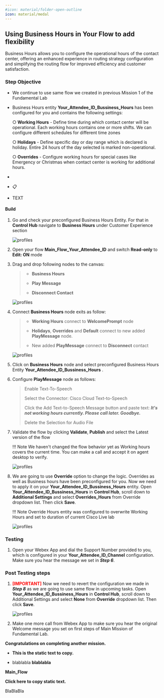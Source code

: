 ```yaml
---
#icon: material/folder-open-outline
icon: material/medal
---
```


## Using Business Hours in Your Flow to add flexibility

Business Hours allows you to configure the operational hours of the contact center, offering an enhanced experience in routing strategy configuration and simplifying the routing flow for improved efficiency and customer satisfaction. 

### **Step Objective**
  - We continue to use same flow we created in previous Mission 1 of the Fundamental Lab

  - Business Hours entity **<span class="attendee-id-placeholder">Your_Attendee_ID</span>_Bussiness_Hours** has been configured for you and contains the following settings:
    
    ○ **Working Hours** - Define time during which contact center will be operational. Each working hours contains one or more shifts. We can configure different schedules for different time zones
    
    ○ **Holidays** - Define specific day or day range which is declared is holiday. Entire 24 hours of the day selected is marked non-operational​.
    
    ○ **Overrides** - Configure working hours for special cases like Emergency or Christmas when contact center is working for additional hours​.

  - <span class="copy copy-icon" data-copy-text="TEXT"></span>

  - <span class="copy" title="Click to copy!">📋</span>

  - <span class="attendee-id-container">TEXT<span class="copy" title="Click to copy!" data-copy-text="TEXT"></span></span>

#### Build

1. Go and check your preconfigured Business Hours Entity. For that in **Control Hub** navigate to **Business Hours** under Customer Experience section

    ![profiles](../graphics/Lab1/8-BH_Entity.gif)

2. Open your flow **Main_Flow_<span class="attendee-id-placeholder">Your_Attendee_ID</span>** and switch **Read-only** to **Edit: ON** mode
3. Drag and drop following nodes to the canvas:

    > - **Business Hours**
    >
    > - **Play Message**
    >
    > - **Disconnect Contact**

    ![profiles](../graphics/Lab1/9-Drag_BH_Play_Disc.gif)

4. Connect **Business Hours** node exits as follow:

    > - **Working Hours** connect to **WelcomePrompt** node
    >
    > - **Holidays**, **Overrides** and **Default** connect to new added **PlayMessage** node.
    >
    > - New added **PlayMessage** connect to **Disconnect** contact

    ![profiles](../graphics/Lab1/10-BH_node_connection.gif)

5. Click on **Business Hours** node and select preconfigured Business Hours Entity **<span class="attendee-id-placeholder">Your_Attendee_ID</span>_Bussiness_Hours** .

6. Configure **PlayMessage** node as follows:

    > Enable Text-To-Speech
    >
    > Select the Connector: Cisco Cloud Text-to-Speech
    >
    > Click the Add Text-to-Speech Message button and paste text: ***It's not working hours currently. Please call later. Goodbye.***<span class="copy-static" data-copy-text="It's not working hours currently. Please call later. Goodbye."><span class="copy"></span></span>
    >
    > Delete the Selection for Audio File

7. Validate the flow by clicking **Validate**, **Publish** and select the Latest version of the flow
     
    !!! Note
        We haven't changed the flow behavior yet as Working hours covers the current time. You can make a call and accept it on agent desktop to verify.

    ![profiles](../graphics/Lab1/11-BH_Play_Config.gif)

   
8. We are going to use **Override** option to change the logic. Overrides as well as Business hours have been preconfigured for you. Now we need to apply it on your **<span class="attendee-id-placeholder">Your_Attendee_ID</span>_Bussiness_Hours** entity. Open **<span class="attendee-id-placeholder">Your_Attendee_ID</span>_Bussiness_Hours** in **Control Hub**, scroll down to **Additional Settings** and select **Overrides_Hours** from Override dropdown list. Then click **Save**.

    !!! Note
        Override Hours entity was configured to overwrite Working Hours and set to duration of current Cisco Live lab 

    ![profiles](../graphics/Lab1/12-Overrides_Config.gif)

### Testing

1. Open your Webex App and dial the Support Number provided to you, which is configured in your **<span class="attendee-id-placeholder">Your_Attendee_ID</span>_Channel** configuration. Make sure you hear the message we set in ***Step 6***.


### Post Testing steps

1. <span style="color: red;">**[IMPORTANT]**</span> Now we need to revert the configuration we made in ***Step 8*** as we are going to use same flow in upcoming tasks. Open **<span class="attendee-id-placeholder">Your_Attendee_ID</span>_Bussiness_Hours** in **Control Hub**, scroll down to Additional Settings and select **None** from **Override** dropdown list. Then click **Save**.

     ![profiles](../graphics/Lab1/13-Revert_Overrides_Config.gif) 

11. Make one more call from Webex App to make sure you hear the original Welcome message you set on first steps of Main Mission of Fundamental Lab.

**Congratulations on completing another mission.**



  - **<span class="static-text-copy">This is the static text to copy.</span>**

  - blablabla **<span class="static-text-copy">blablabla</span>**

**<span class="static-text-copy">Main_Flow</span><span class="copy"></span></span>**

**<span class="copy-static" data-copy-text="This is the configured static text.">Click here to copy static text.</span>**

**<span class="copy-static" data-copy-text="BlaBlaBla"><span class="copy"></span></span>**

BlaBlaBla<span class="copy-static" data-copy-text="BlaBlaBla"><span class="copy"></span></span>